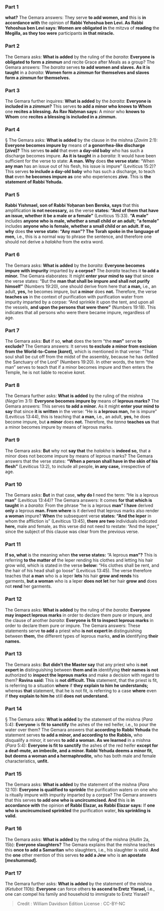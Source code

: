 
### Part 1
<b>what?</b> The Gemara answers: They serve <b>to add women, and</b> this is <b>in accordance with</b> the opinion of <b>Rabbi Yehoshua ben Levi. As Rabbi Yehoshua ben Levi says: Women are obligated in</b> the mitzva of <b>reading</b> the <b>Megilla, as they too were</b> participants <b>in that miracle.</b>

### Part 2
The Gemara asks: <b>What is added</b> by the ruling of the <i>baraita</i>: <b>Everyone is obligated to form a <i>zimmun</i></b> and recite Grace after Meals as a group? The Gemara answers: The <i>baraita</i> serves <b>to add women and slaves. As it is taught</b> in a <i>baraita</i>: <b>Women form a <i>zimmun</i> for themselves and slaves form a <i>zimmun</i> for themselves.</b>

### Part 3
The Gemara further inquires: <b>What is added</b> by the <i>baraita</i>: <b>Everyone is included in a <i>zimmun</i>?</b> This serves <b>to add a minor who knows to Whom</b> one <b>recites a blessing. As Rav Naḥman says:</b> A minor who <b>knows to Whom</b> one <b>recites a blessing is included in a <i>zimmun</i>.</b>

### Part 4
§ The Gemara asks: <b>What is added</b> by the clause in the mishna (<i>Zavim</i> 2:1): <b>Everyone becomes impure by</b> means of <b>a gonorrhea-like discharge [<i>ziva</i>]?</b> This serves <b>to add</b> that even <b>a day-old baby</b> who has such a discharge becomes impure. <b>As it is taught</b> in a <i>baraita</i>: It would have been sufficient for the verse to state: <b>A man. Why</b> does <b>the verse state:</b> “When <b>any man</b> has an issue out of his flesh, his issue is impure” (Leviticus 15:2)? This serves <b>to include a day-old baby</b> who has such a discharge, to teach <b>that</b> even <b>he becomes impure as</b> one who experiences <b><i>ziva</i>.</b> This is <b>the statement of Rabbi Yehuda.</b>

### Part 5
<b>Rabbi Yishmael, son of Rabbi Yoḥanan ben Beroka, says</b> that this amplification <b>is not necessary,</b> as the verse <b>states: “And of them that have an issue, whether it be a male or a female”</b> (Leviticus 15:33). <b>“A male”</b> includes <b>anyone who is male, whether a small child or an adult; “a female”</b> includes <b>anyone who is female, whether a small child or an adult. If so, why</b> does <b>the verse state: “Any man”? The Torah spoke in the language of men,</b> i.e., this is a normal way to phrase the sentence, and therefore one should not derive a <i>halakha</i> from the extra word.

### Part 6
The Gemara asks: <b>What is added</b> by the <i>baraita</i>: <b>Everyone becomes impure with impurity</b> imparted by <b>a corpse?</b> The <i>baraita</i> teaches it <b>to add a minor.</b> The Gemara elaborates: It might <b>enter your mind to say</b> that since the verse states: “But the <b>man that shall be impure and shall not purify himself”</b> (Numbers 19:20), one should derive from here that <b>a man,</b> i.e., an adult, <b>yes,</b> he becomes impure, but <b>a minor</b> does <b>not.</b> Therefore, the verse <b>teaches us</b> in the context of purification with purification water from impurity imparted by a corpse: “And sprinkle it upon the tent, and upon all the vessels, <b>and upon the persons that were there”</b> (Numbers 19:18). This indicates that all persons who were there became impure, regardless of age.

### Part 7
The Gemara asks: <b>But</b> if so, <b>what</b> does the term “the <b>man”</b> serve <b>to exclude?</b> The Gemara answers: It serves <b>to exclude a minor from excision from the World-to-Come [<i>karet</i>],</b> which is mentioned in that verse: “That soul shall be cut off from the midst of the assembly, because he has defiled the Sanctuary of the Lord” (Numbers 19:20). In other words, the term “the man” serves to teach that if a minor becomes impure and then enters the Temple, he is not liable to receive <i>karet</i>.

### Part 8
The Gemara further asks: <b>What is added</b> by the ruling of the mishna (<i>Nega’im</i> 3:1): <b>Everyone becomes impure by</b> means of <b>leprous marks?</b> The Gemara answers: This serves <b>to add a minor.</b> As it might <b>enter your mind to say</b> that since <b>it is written</b> in the verse: “He is <b>a leprous man,</b> he is impure” (Leviticus 13:44), this is teaching that <b>a man,</b> i.e., an adult, <b>yes,</b> he does become impure, but <b>a minor</b> does <b>not.</b> Therefore, the <i>tanna</i> <b>teaches us</b> that a minor becomes impure by means of leprous marks.

### Part 9
The Gemara asks: <b>But</b> why not <b>say that</b> the <i>halakha</i> is <b>indeed so,</b> that a minor does not become impure by means of leprous marks? The Gemara answers that the verse states: <b>“When a person shall have in the skin of his flesh”</b> (Leviticus 13:2), to include all people, <b>in any case,</b> irrespective of age.

### Part 10
The Gemara asks: <b>But</b> in that case, <b>why do I</b> need the term: “He is a leprous <b>man”</b> (Leviticus 13:44)? The Gemara answers: It comes <b>for that which is taught</b> in a <i>baraita</i>: From the phrase “he is a leprous <b>man” I have</b> derived <b>only</b> a leprous <b>man. From where</b> is it derived that leprous marks also render <b>a woman</b> impure? <b>When</b> the subsequent verse <b>states: “And the leper</b> in whom the affliction is” (Leviticus 13:45), <b>there are two</b> individuals indicated <b>here,</b> male and female, as this verse did not need to restate: “And the leper,” since the subject of this clause was clear from the previous verse.

### Part 11
<b>If so, what</b> is the meaning when <b>the verse states:</b> “A leprous <b>man”?</b> This is referring <b>to the matter of</b> the leper rending his clothes and letting his hair grow wild, which is stated in the verse <b>below:</b> “His clothes shall be rent, and the hair of his head shall go loose” (Leviticus 13:45). The verse therefore teaches that <b>a man</b> who is a leper <b>lets</b> his hair <b>grow and rends</b> his garments, <b>but a woman</b> who is a leper <b>does not let</b> her hair <b>grow and</b> does not <b>rend</b> her garments.

### Part 12
The Gemara asks: <b>What is added</b> by the ruling of the <i>baraita</i>: <b>Everyone may inspect leprous marks</b> in order to declare them pure or impure, and the clause of another <i>baraita</i>: <b>Everyone is fit to inspect leprous marks</b> in order to declare them pure or impure. The Gemara answers: These statements serve <b>to add</b> a priest who <b>is not expert in</b> distinguishing between <b>them,</b> the different types of leprous marks, <b>and in</b> identifying <b>their names.</b>

### Part 13
The Gemara asks: <b>But didn’t the Master say</b> that any priest who is <b>not expert in</b> distinguishing between <b>them and in</b> identifying <b>their names is not</b> authorized to <b>inspect the leprous marks</b> and make a decision with regard to them? <b>Ravina said:</b> This is <b>not difficult. This</b> statement, that the priest is fit, is referring to a situation <b>where</b> if <b>they explain to him he understands;</b> whereas <b>that</b> statement, that he is not fit, is referring to a case <b>where</b> even if <b>they explain to him he</b> still <b>does not understand.</b>

### Part 14
§ The Gemara asks: <b>What is added</b> by the statement of the mishna (<i>Para</i> 5:4): <b>Everyone</b> is <b>fit to sanctify</b> the ashes of the red heifer, i.e., to pour the water over them? The Gemara answers that <b>according to Rabbi Yehuda</b> the statement serves <b>to add a minor, and according to the Rabbis,</b> who disqualify a minor, it serves <b>to add a woman. As we learned</b> in a mishna (<i>Para</i> 5:4): <b>Everyone is fit to sanctify</b> the ashes of the red heifer <b>except for a deaf-mute, an imbecile, and a minor. Rabbi Yehuda deems a minor fit, but deems a woman and a hermaphrodite,</b> who has both male and female characteristics, <b>unfit.</b>

### Part 15
The Gemara asks: <b>What is added</b> by the statement of the mishna (<i>Para</i> 12:10): <b>Everyone is qualified to sprinkle</b> the purification waters on one who is ritually impure with impurity imparted by a corpse? The Gemara answers that this serves <b>to add one who is uncircumcised. And</b> this is <b>in accordance with</b> the opinion <b>of Rabbi Elazar, as Rabbi Elazar says:</b> If <b>one who is uncircumcised sprinkled</b> the purification water, <b>his sprinkling is valid.</b>

### Part 16
The Gemara asks: <b>What is added</b> by the ruling of the mishna (<i>Ḥullin</i> 2a, 15b): <b>Everyone slaughters?</b> The Gemara explains that the mishna teaches this <b>once to add a Samaritan</b> who slaughters, i.e., his slaughter is valid. <b>And</b> the <b>one</b> other mention of this serves <b>to add a Jew</b> who is <b>an apostate [<i>meshummad</i>].</b>

### Part 17
The Gemara further asks: <b>What is added</b> by the statement of the mishna (<i>Ketubot</i> 110b): <b>Everyone</b> can force others <b>to ascend to Eretz Yisrael,</b> i.e., one can compel his family and household to immigrate to Eretz Yisrael?

>Credit : William Davidson Edition
>License : CC-BY-NC